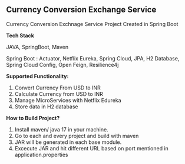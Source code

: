 ## Currency Conversion Exchange Service 

Currency Conversion Exchnage Service Project Created in Spring Boot 

**Tech Stack** 

JAVA, SpringBoot, Maven

Spring Boot : Actuator,  Netflix Eureka, Spring Cloud, JPA, H2 Database, Spring Cloud Config, Open Feign, Resilience4j

**Supported Functionality:**

1) Convert Currency From USD to INR
2) Calculate Currency from USD to INR
3) Manage MicroServices with Netflix Edureka
4) Store data in H2 database

**How to Build Project?**
1) Install maven/ java 17 in your machine.
2) Go to each and every project and build with maven
3) JAR will be generated in each base module.
4) Excecute JAR and hit different URL based on port mentioned in application.properties
